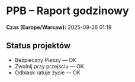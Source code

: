 # PPB – Raport godzinowy
**Czas (Europe/Warsaw):** 2025-09-26 01:19

## Status projektów
- Bezpieczny Pieszy — OK
- Zwolnij przy przejściu — OK
- Odblask ratuje życie — OK


